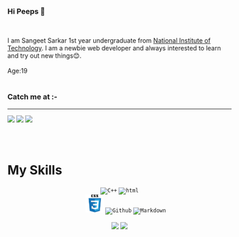 ### Hi Peeps 👋
<br>

I am Sangeet Sarkar 1st year undergraduate from [National Institute of Technology](http://www.nits.ac.in/). I am a newbie web developer and always interested to learn and try out new things😊.
<br><br>
Age:19
<br><br>

### Catch me at :-
<hr>

<code><a title="Gmail" href="https://mail.google.com/mail/u/0/?view=cm&fs=1&to=sangeetsarkar2002@gmail.com&tf=1"><img height="35" src="https://ssl.gstatic.com/ui/v1/icons/mail/rfr/gmail.ico"></a></code>
<code><a title="LinkedIn" href="https://www.linkedin.com/in/sangeet-sangeet-67a9001b7/"><img height="35" src="https://static-exp1.licdn.com/sc/h/al2o9zrvru7aqj8e1x2rzsrca"></a></code>
<code><a title="Facebook" href="https://www.facebook.com/sangeetsarkar2002/"><img height="35" src="https://upload.wikimedia.org/wikipedia/commons/thumb/0/05/Facebook_Logo_%282019%29.png/1024px-Facebook_Logo_%282019%29.png"></a></code>

<br><br>   

# My Skills
<div ="myskills" align="center" width="80%">
    <code><img title="C++" height="40" src="https://upload.wikimedia.org/wikipedia/commons/thumb/1/18/ISO_C%2B%2B_Logo.svg/306px-ISO_C%2B%2B_Logo.svg.png"></code>
    <code><img title="html" height="40" src="https://upload.wikimedia.org/wikipedia/commons/thumb/6/61/HTML5_logo_and_wordmark.svg/512px-HTML5_logo_and_wordmark.svg.png">
    </code>
    <code><img title="CSS" height="40" src="https://raw.githubusercontent.com/github/explore/80688e429a7d4ef2fca1e82350fe8e3517d3494d/topics/css/css.png"></code>
    <code><img title="Github" height="33" src="https://git-scm.com/images/logos/downloads/Git-Icon-1788C.png"></code>
    <code><img title="Markdown" height="30" src="https://upload.wikimedia.org/wikipedia/commons/thumb/4/48/Markdown-mark.svg/175px-Markdown-mark.svg.png"></code>
<br><br>

<div align="center" width=100%>
  <code><img height="150" src="https://github-readme-stats.vercel.app/api/top-langs/?username=SangeetSarkar&theme=cobalt&layout=compact"></code>
  <code><img height="150" src="https://github-readme-stats.vercel.app/api?username=SangeetSarkar&count_private=t&hide=stars&theme=cobalt"></code>
</div>
